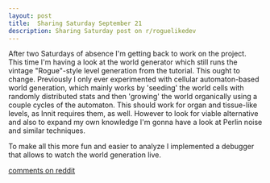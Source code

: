 ```yaml
---
layout: post
title:  Sharing Saturday September 21
description: Sharing Saturday post on r/roguelikedev
---
```


After two Saturdays of absence I'm getting back to work on the project. This time I'm having a look at the world generator which still runs the vintage "Rogue"-style level generation from the tutorial. This ought to change. Previously I only ever experimented with cellular automaton-based world generation, which mainly works by 'seeding' the world cells with randomly distributed stats and then 'growing' the world organically using a couple cycles of the automaton. This should work for organ and tissue-like levels, as Innit requires them, as well. However to look for viable alternative and also to expand my own knowledge I'm gonna have a look at Perlin noise and similar techniques.

To make all this more fun and easier to analyze I implemented a debugger that allows to watch the world generation live.

[comments on reddit](https://www.reddit.com/r/roguelikedev/comments/d737v2/sharing_saturday_277/)